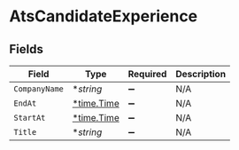 # AtsCandidateExperience


## Fields

| Field                                      | Type                                       | Required                                   | Description                                |
| ------------------------------------------ | ------------------------------------------ | ------------------------------------------ | ------------------------------------------ |
| `CompanyName`                              | **string*                                  | :heavy_minus_sign:                         | N/A                                        |
| `EndAt`                                    | [*time.Time](https://pkg.go.dev/time#Time) | :heavy_minus_sign:                         | N/A                                        |
| `StartAt`                                  | [*time.Time](https://pkg.go.dev/time#Time) | :heavy_minus_sign:                         | N/A                                        |
| `Title`                                    | **string*                                  | :heavy_minus_sign:                         | N/A                                        |